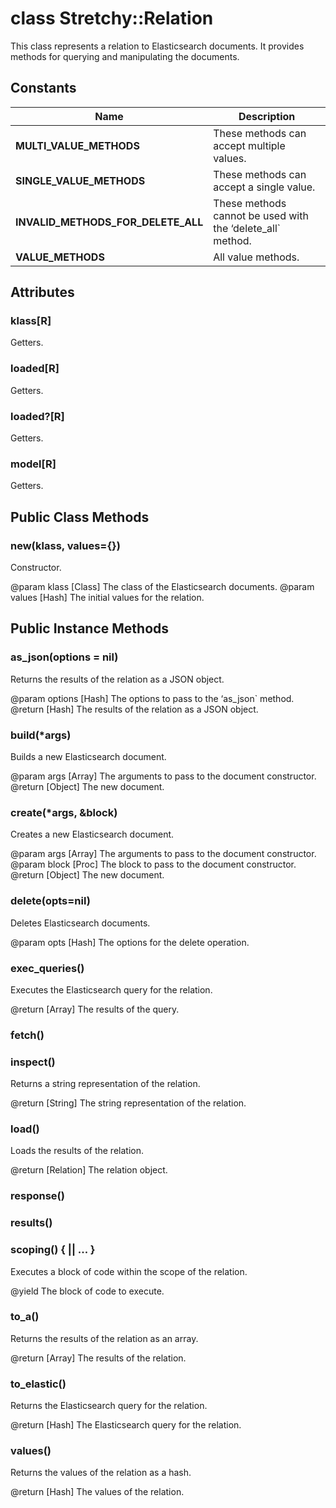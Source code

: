 # class Stretchy::Relation [](#class-Stretchy::Relation) [](#top)
This class represents a relation to Elasticsearch documents. It provides methods for querying and manipulating the documents.

 ## Constants
 | Name | Description |
 | ---- | ----------- |
 | **MULTI_VALUE_METHODS[](#MULTI_VALUE_METHODS)** | These methods can accept multiple values. |
 | **SINGLE_VALUE_METHODS[](#SINGLE_VALUE_METHODS)** | These methods can accept a single value. |
 | **INVALID_METHODS_FOR_DELETE_ALL[](#INVALID_METHODS_FOR_DELETE_ALL)** | These methods cannot be used with the ‘delete\_all` method. |
 | **VALUE_METHODS[](#VALUE_METHODS)** | All value methods. |
 ## Attributes
 ### klass[R] [](#attribute-i-klass)
 Getters.

 ### loaded[R] [](#attribute-i-loaded)
 Getters.

 ### loaded?[R] [](#attribute-i-loaded-3F)
 Getters.

 ### model[R] [](#attribute-i-model)
 Getters.

 ## Public Class Methods
 ### new(klass, values={}) [](#method-c-new)
 Constructor.

@param klass [Class] The class of the Elasticsearch documents. @param values [Hash] The initial values for the relation.

 ## Public Instance Methods
 ### as_json(options = nil) [](#method-i-as_json)
 Returns the results of the relation as a JSON object.

@param options [Hash] The options to pass to the ‘as\_json` method. @return [Hash] The results of the relation as a JSON object.

 ### build(*args) [](#method-i-build)
 Builds a new Elasticsearch document.

@param args [Array] The arguments to pass to the document constructor. @return [Object] The new document.

 ### create(*args, &block) [](#method-i-create)
 Creates a new Elasticsearch document.

@param args [Array] The arguments to pass to the document constructor. @param block [Proc] The block to pass to the document constructor. @return [Object] The new document.

 ### delete(opts=nil) [](#method-i-delete)
 Deletes Elasticsearch documents.

@param opts [Hash] The options for the delete operation.

 ### exec_queries() [](#method-i-exec_queries)
 Executes the Elasticsearch query for the relation.

@return [Array] The results of the query.

 ### fetch() [](#method-i-fetch)
 ### inspect() [](#method-i-inspect)
 Returns a string representation of the relation.

@return [String] The string representation of the relation.

 ### load() [](#method-i-load)
 Loads the results of the relation.

@return [Relation] The relation object.

 ### response() [](#method-i-response)
 ### results() [](#method-i-results)
 ### scoping() { || ... } [](#method-i-scoping)
 Executes a block of code within the scope of the relation.

@yield The block of code to execute.

 ### to_a() [](#method-i-to_a)
 Returns the results of the relation as an array.

@return [Array] The results of the relation.

 ### to_elastic() [](#method-i-to_elastic)
 Returns the Elasticsearch query for the relation.

@return [Hash] The Elasticsearch query for the relation.

 ### values() [](#method-i-values)
 Returns the values of the relation as a hash.

@return [Hash] The values of the relation.

 